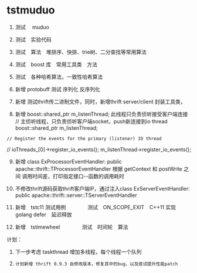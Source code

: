 # tstmuduo

1.    测试　 muduo 
2.    测试　实验代码
3.    测试　算法　堆排序、快排、trie树、二分查找等常用算法
4.    测试　boost 库　常用工具类　方法
5.    测试　各种哈希算法，一致性哈希算法
6.    新增    protobuff 测试 序列化 反序列化
7.    新增    测试thrift传二进制文件，同时，新增thrift server/client 封装工具类，                   
                   
8.    新增    boost::shared_ptr<TNonblockingIOThread>  m_listenThread;
        此线程只负责侦听接受客户端连接
    // 主侦听线程，只负责侦听客户端socket，push新连接到io thread
    boost::shared_ptr<TNonblockingIOThread>  m_listenThread;

    // Register the events for the primary (listener) IO thread
//    ioThreads_[0]->register_io_events();
    m_listenThread->register_io_events();

9.    新增    class ExProcessorEventHandler: public apache::thrift::TProcessorEventHandler
       根据 getContext  和 postWrite 之间 调用时间差，打印指定接口--函数的调用耗时
       
10.   不修改thrift源码获取thrift客户端IP，通过注入class ExServerEventHandler: public apache::thrift::server::TServerEventHandler

11.   新增　tstc11 测试用例
　　　　测试　ON_SCOPE_EXIT　C++11 实现 golang defer　延迟释放

12.   新增　tstimewheel
　　　　测试　时间轮　算法




计划：

1.    下一步考虑 taskthread 增加多线程，每个线程一个队列

2.     计划新增 thrift 0.9.3 自修改版本，修复其中的bug，以及尝试提升性能patch







